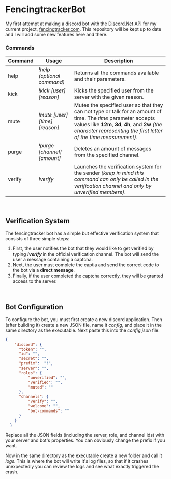 # FencingtrackerBot
My first attempt at making a discord bot with the [Discord.Net API](https://github.com/discord-net/Discord.Net) for my current project, [fencingtracker.com](http://fencingtracker.com/).
This repository will be kept up to date and I will add some new features here and there.

### Commands
| Command | Usage                          | Description                                                                                                                                                                                                                           |
|---------|--------------------------------|---------------------------------------------------------------------------------------------------------------------------------------------------------------------------------------------------------------------------------------|
| help    | *!help (optional command)*     | Returns all the commands available and their parameters.                                                                                                                                                                              |
| kick    | *!kick [user] [reason]*        | Kicks the specified user from the server with the given reason.                                                                                                                                                                       |
| mute    | *!mute [user] [time] [reason]* | Mutes the specified user so that they can not type or talk for an amount of time. The *time* parameter accepts values like **12m**, **3d**, **4h**, and **2w** *(the character representing the first letter of the time measurement)*. |
| purge   | *!purge [channel] [amount]*    | Deletes an amount of messages from the specified channel.                                                                                                                                                                             |
| verify  | *!verify*                      | Launches the [verification system](https://github.com/max-prihodk0/FencingtrackerBot/blob/main/README.md#verification-system) for the sender *(keep in mind this command can only be called in the verification channel and only by unverified members)*.                                                                          |

<br>

## Verification System
The fencingtracker bot has a simple but effective verification system that consists of three simple steps:

1. First, the user notifies the bot that they would like to get verified by typing ***!verify*** in the official verification channel. The bot will send the user a message containing a captcha.
2. Next, the user must complete the captia and send the correct code to the bot via a **direct message**.
3. Finally, if the user completed the captcha correctly, they will be granted access to the server.

<br>

## Bot Configuration
To configure the bot, you must first create a new discord application. Then (after building it) create a new JSON file, name it *config*, and place it in the same directory as the executable. Next paste this into the *config.json* file:

```json
{
    "discord": {
      "token": "",
      "id": "",
      "secret": "",
      "prefix":  "!",
      "server": "",
      "roles": {
          "unverified": "",
          "verified": "",
          "muted": ""
      },
      "channels": {
          "verify": "",
          "welcome": "",
          "bot-commands": ""
      } 
    }
  }
  ```
  
  Replace all the JSON fields (including the server, role, and channel ids) with your server and bot's properties. You can obviously change the prefix if you want. 
  
  Now in the same directory as the executable create a new folder and call it *logs*. This is where the bot will write it's log files, so that if it crashes unexpectedly you can review the logs and see what exactly triggered the crash.

